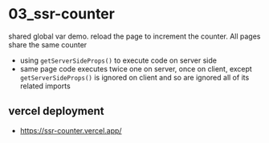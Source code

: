# 03_ssr-counter

shared global var demo. reload the page to increment the counter. All pages share the same counter

* using `getServerSideProps()` to execute code on server side
* same page code executes twice one on server, once on client, except `getServerSideProps()` is ignored on client and so are ignored all of its related imports

## vercel deployment
* https://ssr-counter.vercel.app/
